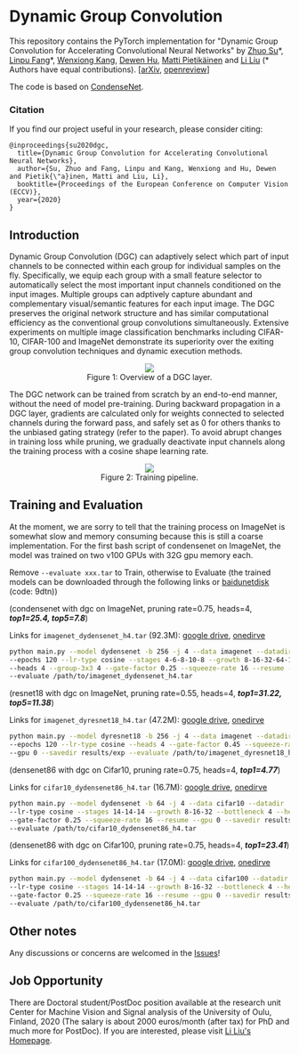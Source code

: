 # Dynamic Group Convolution

This repository contains the PyTorch implementation for 
"Dynamic Group Convolution for Accelerating Convolutional Neural Networks" 
by 
[Zhuo Su](http://www.ee.oulu.fi/~zsu18/zhuosu.html)\*, 
[Linpu Fang](https://dblp.org/pers/hd/f/Fang:Linpu)\*, 
[Wenxiong Kang](http://www.scholat.com/auwxkang.en), 
[Dewen Hu](https://dblp.org/pers/h/Hu:Dewen.html), 
[Matti Pietikäinen](https://en.wikipedia.org/wiki/Matti_Pietik%C3%A4inen_(academic)) and 
[Li Liu](http://www.ee.oulu.fi/~lili/LiLiuHomepage.html) 
(\* Authors have equal contributions). \[[arXiv](https://arxiv.org/abs/2007.04242), [openreview](https://openreview.net/forum?id=SNJHfDgDq6&noteId=UrD-U14vUSZ)\]

The code is based on [CondenseNet](https://github.com/ShichenLiu/CondenseNet).


### Citation

If you find our project useful in your research, please consider citing:

```
@inproceedings{su2020dgc,
  title={Dynamic Group Convolution for Accelerating Convolutional Neural Networks},
  author={Su, Zhuo and Fang, Linpu and Kang, Wenxiong and Hu, Dewen and Pietik{\"a}inen, Matti and Liu, Li},
  booktitle={Proceedings of the European Conference on Computer Vision (ECCV)},
  year={2020}
}
```

## Introduction


Dynamic Group Convolution (DGC) can adaptively select which part
of input channels to be connected within each group for individual
samples on the fly. Specifically, we equip each group with a small feature
selector to automatically select the most important input channels
conditioned on the input images. Multiple groups can adptively capture
abundant and complementary visual/semantic features for each input
image. The DGC preserves the original network structure and has
similar computational efficiency as the conventional group convolutions
simultaneously. Extensive experiments on multiple image classification
benchmarks including CIFAR-10, CIFAR-100 and ImageNet demonstrate its 
superiority over the exiting group convolution techniques and dynamic execution methods.

<div align=center>
<img src="https://user-images.githubusercontent.com/18327074/86634006-08d25800-bfda-11ea-8a83-e79e2611419e.png"><br>
Figure 1: Overview of a DGC layer.
</div>

The DGC network can be trained from scratch by an
end-to-end manner, without the need of model pre-training. During backward
propagation in a DGC layer, gradients are calculated
only for weights connected to selected channels during the forward pass, and
safely set as 0 for others thanks to the unbiased gating strategy (refer to the paper). 
To avoid abrupt changes in training loss while pruning, 
we gradually deactivate input channels along the training process
with a cosine shape learning rate.

<div align=center>
<img src="https://user-images.githubusercontent.com/18327074/86634133-27d0ea00-bfda-11ea-9fa9-cb672bb84380.png"><br>
Figure 2: Training pipeline.
</div>


## Training and Evaluation

At the moment, we are sorry to tell that the training process on ImageNet is somewhat slow and memory consuming because this is still a coarse implementation. For the first bash script of condensenet on ImageNet, the model was trained on two v100 GPUs with 32G gpu memory each.

Remove `--evaluate xxx.tar` to Train, otherwise to Evaluate (the trained models can be downloaded through the following links or [baidunetdisk](https://pan.baidu.com/s/17BqJ4slwwNxRydj9RBT8yQ) (code: 9dtn))

(condensenet with dgc on ImageNet, pruning rate=0.75, heads=4, ***top1=25.4, top5=7.8***)

Links for `imagenet_dydensenet_h4.tar` (92.3M): 
[google drive](https://drive.google.com/file/d/1gKrugAFGLea7kjTa_nmhwVAsinoxze8T/view?usp=sharing), 
[onedirve](https://unioulu-my.sharepoint.com/:u:/g/personal/zsu18_univ_yo_oulu_fi/EeU7Lpe2AUBPsONNZYBVv5kBNAy0sdOlj94iuqCdRRkneQ?e=NaZpQF)
```bash
python main.py --model dydensenet -b 256 -j 4 --data imagenet --datadir /path/to/imagenet \
--epochs 120 --lr-type cosine --stages 4-6-8-10-8 --growth 8-16-32-64-128 --bottleneck 4 \
--heads 4 --group-3x3 4 --gate-factor 0.25 --squeeze-rate 16 --resume --gpu 0 --savedir results/exp \
--evaluate /path/to/imagenet_dydensenet_h4.tar
```


(resnet18 with dgc on ImageNet, pruning rate=0.55, heads=4, ***top1=31.22, top5=11.38***)

Links for `imagenet_dyresnet18_h4.tar` (47.2M): 
[google drive](https://drive.google.com/file/d/1rtSU3iUKlA0NhgnUJz-QksW5aL2Lt2Cg/view?usp=sharing), 
[onedirve](https://unioulu-my.sharepoint.com/:u:/g/personal/zsu18_univ_yo_oulu_fi/EaiXCgT7H7NBmBWObq1lOukBUYaQb5J6DOcD3RHFA4PLLQ?e=myQHRN)
```bash
python main.py --model dyresnet18 -b 256 -j 4 --data imagenet --datadir /path/to/imagenet \
--epochs 120 --lr-type cosine --heads 4 --gate-factor 0.45 --squeeze-rate 16 --resume \
--gpu 0 --savedir results/exp --evaluate /path/to/imagenet_dyresnet18_h4.tar
```

(densenet86 with dgc on Cifar10, pruning rate=0.75, heads=4, ***top1=4.77***)

Links for `cifar10_dydensenet86_h4.tar` (16.7M): 
[google drive](https://drive.google.com/file/d/1o1cVxqa7juDgNRK53dKpfTKEbfMhPSdG/view?usp=sharing), 
[onedirve](https://unioulu-my.sharepoint.com/:u:/g/personal/zsu18_univ_yo_oulu_fi/EZ6cmeLZGHdLtIJeFiM-FzYBVPDoaj70wZ1r4yT8X48Ivw?e=YocnXs)
```bash
python main.py --model dydensenet -b 64 -j 4 --data cifar10 --datadir ../data --epochs 300 \
--lr-type cosine --stages 14-14-14 --growth 8-16-32 --bottleneck 4 --heads 4 --group-3x3 4 \
--gate-factor 0.25 --squeeze-rate 16 --resume --gpu 0 --savedir results/exp \
--evaluate /path/to/cifar10_dydensenet86_h4.tar
```


(densenet86 with dgc on Cifar100, pruning rate=0.75, heads=4, ***top1=23.41***)

Links for `cifar100_dydensenet86_h4.tar` (17.0M):
[google drive](https://drive.google.com/file/d/1Wne46Znto-uivTV-Evc5RHywUEe7Emyn/view?usp=sharing), 
[onedirve](https://unioulu-my.sharepoint.com/:u:/g/personal/zsu18_univ_yo_oulu_fi/EXci72YYC_1CiA7GwOybIw0BJK9rUg48ZXaapPQvHq0Viw?e=ZKVXk9)
```bash
python main.py --model dydensenet -b 64 -j 4 --data cifar100 --datadir ../data --epochs 300 \
--lr-type cosine --stages 14-14-14 --growth 8-16-32 --bottleneck 4 --heads 4 --group-3x3 4 \
--gate-factor 0.25 --squeeze-rate 16 --resume --gpu 0 --savedir results/exp \
--evaluate /path/to/cifar100_dydensenet86_h4.tar
```

## Other notes

Any discussions or concerns are welcomed in the [Issues](https://github.com/zhuogege1943/dgc/issues)!

## Job Opportunity
There are Doctoral student/PostDoc position available at the research unit Center for Machine Vision and Signal analysis of the University of Oulu, Finland, 2020 (The salary is about 2000 euros/month (after tax) for PhD and much more for PostDoc). If you are interested, please visit [Li Liu's Homepage](http://www.ee.oulu.fi/~lili/LiLiuHomepage.html).
